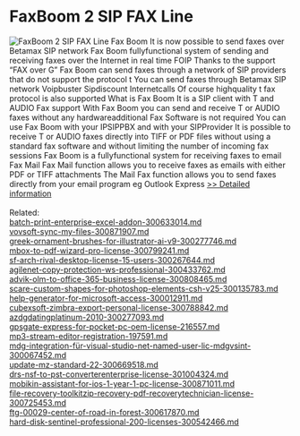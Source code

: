 # FaxBoom 2 SIP FAX Line
![FaxBoom 2 SIP FAX Line](https://mycommerce.akamaized.net/api/pimages/P300304797/BIG/300304797.PNG)
Fax Boom It is now possible to send faxes over Betamax SIP network Fax Boom fullyfunctional system of sending and receiving faxes over the Internet in real time FOIP Thanks to the support “FAX over G” Fax Boom can send faxes through a network of SIP providers that do not support the protocol t You can send faxes through Betamax SIP network Voipbuster Sipdiscount Internetcalls Of course highquality t fax protocol is also supported What is Fax Boom It is a SIP client with T and AUDIO Fax support With Fax Boom you can send and receive T or AUDIO faxes without any hardwareadditional Fax Software is not required You can use Fax Boom with your IPSIPPBX and with your SIPProvider It is possible to receive T or AUDIO faxes directly into TIFF or PDF files without using a standard fax software and without limiting the number of incoming fax sessions Fax Boom is a fullyfunctional system for receiving faxes to email Fax Mail Fax Mail function allows you to receive faxes as emails with either PDF or TIFF attachments The Mail Fax function allows you to send faxes directly from your email program eg Outlook Express
[>> Detailed information](https://secure.shareit.com/shareit/product.html?productid=300304797&affiliateid=200057808)<br/><br/>Related:
<br />[batch-print-enterprise-excel-addon-300633014.md](https://github.com/downloadplanet/downloadplanet/blob/main/batch-print-enterprise-excel-addon-300633014.md)<br />[vovsoft-sync-my-files-300871907.md](https://github.com/downloadplanet/downloadplanet/blob/main/vovsoft-sync-my-files-300871907.md)<br />[greek-ornament-brushes-for-illustrator-ai-v9-300277746.md](https://github.com/downloadplanet/downloadplanet/blob/main/greek-ornament-brushes-for-illustrator-ai-v9-300277746.md)<br />[mbox-to-pdf-wizard-pro-license-300799241.md](https://github.com/downloadplanet/downloadplanet/blob/main/mbox-to-pdf-wizard-pro-license-300799241.md)<br />[sf-arch-rival-desktop-license-15-users-300267644.md](https://github.com/downloadplanet/downloadplanet/blob/main/sf-arch-rival-desktop-license-15-users-300267644.md)<br />[agilenet-copy-protection-ws-professional-300433762.md](https://github.com/downloadplanet/downloadplanet/blob/main/agilenet-copy-protection-ws-professional-300433762.md)<br />[advik-olm-to-office-365-business-license-300808465.md](https://github.com/downloadplanet/downloadplanet/blob/main/advik-olm-to-office-365-business-license-300808465.md)<br />[scare-custom-shapes-for-photoshop-elements-csh-v25-300135783.md](https://github.com/downloadplanet/downloadplanet/blob/main/scare-custom-shapes-for-photoshop-elements-csh-v25-300135783.md)<br />[help-generator-for-microsoft-access-300012911.md](https://github.com/downloadplanet/downloadplanet/blob/main/help-generator-for-microsoft-access-300012911.md)<br />[cubexsoft-zimbra-export-personal-license-300788842.md](https://github.com/downloadplanet/downloadplanet/blob/main/cubexsoft-zimbra-export-personal-license-300788842.md)<br />[azdgdatingplatinum-2010-300277093.md](https://github.com/downloadplanet/downloadplanet/blob/main/azdgdatingplatinum-2010-300277093.md)<br />[gpsgate-express-for-pocket-pc-oem-license-216557.md](https://github.com/downloadplanet/downloadplanet/blob/main/gpsgate-express-for-pocket-pc-oem-license-216557.md)<br />[mp3-stream-editor-registration-197591.md](https://github.com/downloadplanet/downloadplanet/blob/main/mp3-stream-editor-registration-197591.md)<br />[mdg-integration-für-visual-studio-net-named-user-lic-mdgvsint-300067452.md](https://github.com/downloadplanet/downloadplanet/blob/main/mdg-integration-für-visual-studio-net-named-user-lic-mdgvsint-300067452.md)<br />[update-mz-standard-22-300669518.md](https://github.com/downloadplanet/downloadplanet/blob/main/update-mz-standard-22-300669518.md)<br />[drs-nsf-to-pst-converterenterprise-license-301004324.md](https://github.com/downloadplanet/downloadplanet/blob/main/drs-nsf-to-pst-converterenterprise-license-301004324.md)<br />[mobikin-assistant-for-ios-1-year-1-pc-license-300871011.md](https://github.com/downloadplanet/downloadplanet/blob/main/mobikin-assistant-for-ios-1-year-1-pc-license-300871011.md)<br />[file-recovery-toolkitzip-recovery-pdf-recoverytechnician-license-300725453.md](https://github.com/downloadplanet/downloadplanet/blob/main/file-recovery-toolkitzip-recovery-pdf-recoverytechnician-license-300725453.md)<br />[ftg-00029-center-of-road-in-forest-300617870.md](https://github.com/downloadplanet/downloadplanet/blob/main/ftg-00029-center-of-road-in-forest-300617870.md)<br />[hard-disk-sentinel-professional-200-licenses-300542466.md](https://github.com/downloadplanet/downloadplanet/blob/main/hard-disk-sentinel-professional-200-licenses-300542466.md)